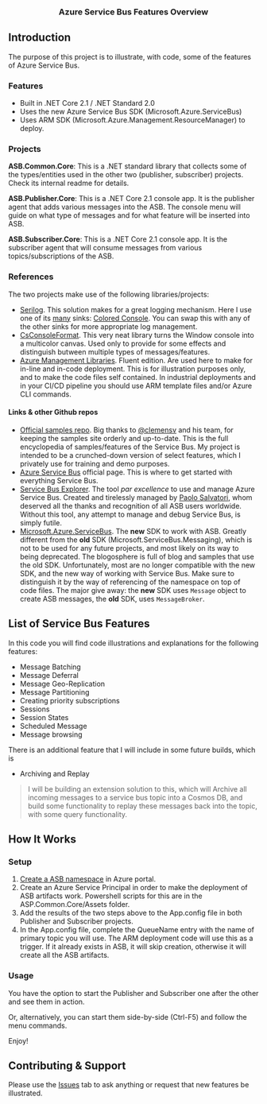 
<p align="center">
    <h3 align="center">Azure Service Bus Features Overview</h3>
</p>

## Introduction
The purpose of this project is to illustrate, with code, some of the features of Azure Service Bus. 

### Features
 - Built in .NET Core 2.1 / .NET Standard 2.0 
 - Uses the new Azure Service Bus SDK (Microsoft.Azure.ServiceBus)
 - Uses ARM SDK (Microsoft.Azure.Management.ResourceManager) to deploy.

### Projects
**ASB.Common.Core**: This is a .NET standard library that collects some of the types/entities used in the other two (publisher, subscriber) projects. Check its internal readme for details.

**ASB.Publisher.Core**: This is a .NET Core 2.1 console app. It is the publisher agent that adds various messages into the ASB. The console menu will guide on what type of messages and for what feature will be inserted into ASB.  

**ASB.Subscriber.Core**: This is a .NET Core 2.1 console app. It is the subscriber agent that will consume messages from various topics/subscriptions of the ASB.

### References
The two projects make use of the following libraries/projects:
- [Serilog](https://serilog.net/). This solution makes for a great logging mechanism. Here I use one of its [many](https://github.com/serilog/serilog/wiki/Provided-Sinks) sinks: [Colored Console](https://github.com/serilog/serilog-sinks-coloredconsole). You can swap this with any of the other sinks for more appropriate log management.
- [CsConsoleFormat](https://github.com/Athari/CsConsoleFormat). This very neat library turns the Window console into a multicolor canvas. Used only to provide for some effects and distinguish butween multiple types of messages/features. 
- [Azure Management Libraries](https://github.com/Azure/azure-libraries-for-net). Fluent edition. Are used here to make for in-line and in-code deployment. This is for illustration purposes only, and to make the code files self contained. In industrial deployments and in your CI/CD pipeline you should use ARM template files and/or Azure CLI commands.

#### Links & other Github repos
- [Official samples repo](https://github.com/Azure/azure-service-bus/tree/master/samples). Big thanks to [@clemensv](https://github.com/clemensv) and his team, for keeping the samples site orderly and up-to-date. This is the full encyclopedia of samples/features of the Service Bus. My project is intended to be a crunched-down version of select features, which I privately use for training and demo purposes.
- [Azure Service Bus](https://azure.microsoft.com/en-us/services/service-bus/) official page. This is where to get started with everything Service Bus.
- [Service Bus Explorer](https://github.com/paolosalvatori/ServiceBusExplorer). The tool _par excellence_ to use and manage Azure Service Bus. Created and tirelessly managed by [Paolo Salvatori](https://github.com/paolosalvatori), whom deserved all the thanks and recognition of all ASB users worldwide. Without this tool, any attempt to manage and debug Service Bus, is simply futile.    
- [Microsoft.Azure.ServiceBus](https://www.nuget.org/packages/Microsoft.Azure.ServiceBus/). The **new** SDK to work with ASB. Greatly different from the **old** SDK (Microsoft.ServiceBus.Messaging), which is not to be used for any future projects, and most likely on its way to being deprecated. The blogosphere is full of blog and samples that use the old SDK. Unfortunately, most are no longer compatible with the new SDK, and the new way of working with Service Bus. Make sure to distinguish it by the way of referencing of the namespace on top of code files. The major give away: the **new** SDK uses ```Message``` object to create ASB messages, the **old** SDK, uses ```MessageBroker```. 



## List of Service Bus Features 
In this code you will find code illustrations and explanations for the following features:
- Message Batching
- Message Deferral
- Message Geo-Replication
- Message Partitioning
- Creating priority subscriptions
- Sessions
- Session States
- Scheduled Message
- Message browsing

There is an additional feature that I will include in some future builds, which is 
- Archiving and Replay 
> I will be building an extension solution to this, which will Archive all incoming messages to a service bus topic into a Cosmos DB, and build some functionality to replay these messages back into the topic, with some query functionality. 

## How It Works
### Setup
1. [Create a ASB namespace](https://docs.microsoft.com/en-us/azure/service-bus-messaging/service-bus-create-namespace-portal) in Azure portal.
2. Create an Azure Service Principal in order to make the deployment of ASB artifacts work. Powershell scripts for this are in the ASP.Common.Core/Assets folder.
3. Add the results of the two steps above to the App.config file in both Publisher and Subscriber projects.
4. In the App.config file, complete the QueueName entry with the name of primary topic you will use. The ARM deployment code will use this as a trigger. If it already exists in ASB, it will skip creation, otherwise it will create all the ASB artifacts. 

### Usage
You have the option to start the Publisher and Subscriber one after the other and see them in action.

Or, alternatively, you can start them side-by-side (Ctrl-F5) and follow the menu commands.

Enjoy! 

## Contributing & Support

Please use the [Issues](https://github.com/hgjura/azure-service-bus-feature-samples/issues) tab to ask anything or request that new features be illustrated. 